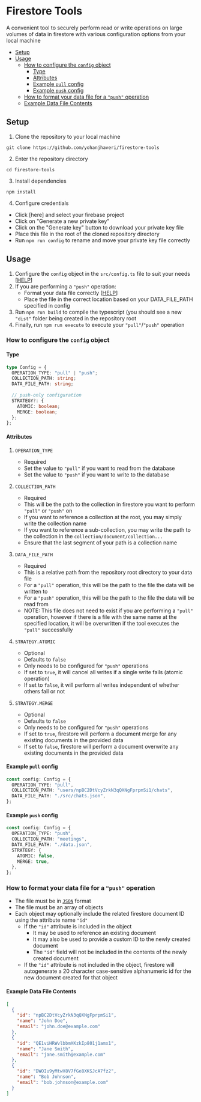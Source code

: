# Firestore Tools

A convenient tool to securely perform read or write operations on large volumes of data in firestore with various configuration options from your local machine

- [Setup](#setup)
- [Usage](#usage)
  * [How to configure the `config` object](#how-to-configure-the--config--object)
    + [Type](#type)
    + [Attributes](#attributes)
    + [Example `pull` config](#example--pull--config)
    + [Example `push` config](#example--push--config)
  * [How to format your data file for a `"push"` operation](#how-to-format-your-data-file-for-a---push---operation)
  * [Example Data File Contents](#example-data-file-contents)

## Setup

1. Clone the repository to your local machine
```
git clone https://github.com/yohanjhaveri/firestore-tools
```

2. Enter the repository directory
```
cd firestore-tools
```

3. Install dependencies
```
npm install
```

4. Configure credentials
- Click [here] and select your firebase project
- Click on "Generate a new private key"
- Click on the "Generate key" button to download your private key file
- Place this file in the root of the cloned repository directory
- Run `npm run config` to rename and move your private key file correctly

## Usage

1. Configure the `config` object in the `src/config.ts` file to suit your needs [[HELP](#how-to-configure-the-config-object)]
2. If you are performing a `"push"` operation:
   - Format your data file correctly [[HELP](#how-to-format-your-data-file-for-a-"push"-operation)]
   - Place the file in the correct location based on your DATA_FILE_PATH specified in config
3. Run `npm run build` to compile the typescript (you should see a new `"dist"` folder being created in the repository root
4. Finally, run `npm run execute` to execute your `"pull"`/`"push"` operation


### How to configure the `config` object

#### Type
```ts
type Config = {
  OPERATION_TYPE: "pull" | "push";
  COLLECTION_PATH: string;
  DATA_FILE_PATH: string;
  
  // push-only configuration
  STRATEGY?: {
    ATOMIC: boolean;
    MERGE: boolean;
  };
};
```

#### Attributes
1. `OPERATION_TYPE`
   - Required
   - Set the value to `"pull"` if you want to read from the database
   - Set the value to `"push"` if you want to write to the database

2. `COLLECTION_PATH`
   - Required
   - This will be the path to the collection in firestore you want to perform `"pull"` or `"push"` on
   - If you want to reference a collection at the root, you may simply write the collection name
   - If you want to reference a sub-collection, you may write the path to the collection in the `collection/document/collection...`
   - Ensure that the last segment of your path is a collection name

3. `DATA_FILE_PATH`
   - Required
   - This is a relative path from the repository root directory to your data file
   - For a `"pull"` operation, this will be the path to the file the data will be written to
   - For a `"push"` operation, this will be the path to the file the data will be read from
   - NOTE: This file does not need to exist if you are performing a `"pull"` operation, however if there is a file with the same name at the specified location, it will be overwritten if the tool executes the `"pull"` successfully

4. `STRATEGY.ATOMIC`
   - Optional
   - Defaults to `false`
   - Only needs to be configured for `"push"` operations
   - If set to `true`, it will cancel all writes if a single write fails (atomic operation)
   - If set to `false`, it will perform all writes independent of whether others fail or not

4. `STRATEGY.MERGE`
   - Optional
   - Defaults to `false`
   - Only needs to be configured for `"push"` operations
   - If set to `true`, firestore will perform a document merge for any existing documents in the provided data
   - If set to `false`, firestore will perform a document overwrite any existing documents in the provided data

#### Example `pull` config
```ts
const config: Config = {
  OPERATION_TYPE: "pull",
  COLLECTION_PATH: "users/npBC2DtVcyZrkN3qQXNgFprpmSi1/chats",
  DATA_FILE_PATH: "./src/chats.json",
};
```

#### Example `push` config
```ts
const config: Config = {
  OPERATION_TYPE: "push",
  COLLECTION_PATH: "meetings",
  DATA_FILE_PATH: "./data.json",
  STRATEGY: {
    ATOMIC: false,
    MERGE: true,
  },
};
```

### How to format your data file for a `"push"` operation

- The file must be in [`JSON`](https://www.json.org/json-en.html) format
- The file must be an array of objects
- Each object may optionally include the related firestore document ID using the attribute name `"id"`
   - If the `"id"` attribute is included in the object
      - It may be used to reference an existing document
      - It may also be used to provide a custom ID to the newly created document
      - The `"id"` field will not be included in the contents of the newly created document
   - If the `"id"` attribute is not included in the object, firestore will autogenerate a 20 character case-sensitive alphanumeric id for the new document created for that object

#### Example Data File Contents

```json
[
  {
    "id": "npBC2DtVcyZrkN3qQXNgFprpmSi1",
    "name": "John Doe",
    "email": "john.doe@example.com"
  },
  {
    "id": "QE1viHRWvlbbmXKzkIp801j1amx1",
    "name": "Jane Smith",
    "email": "jane.smith@example.com"
  },
  {
    "id": "DWOIu9yMtwV8V7fGe8XKSJcA7fz2",
    "name": "Bob Johnson",
    "email": "bob.johnson@example.com"
  }
]
```
